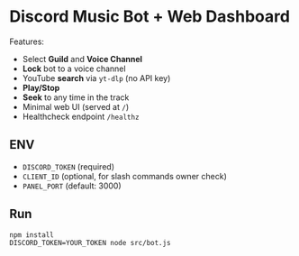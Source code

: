 
# Discord Music Bot + Web Dashboard

Features:
- Select **Guild** and **Voice Channel**
- **Lock** bot to a voice channel
- YouTube **search** via `yt-dlp` (no API key)
- **Play/Stop**
- **Seek** to any time in the track
- Minimal web UI (served at `/`)
- Healthcheck endpoint `/healthz`

## ENV
- `DISCORD_TOKEN` (required)
- `CLIENT_ID` (optional, for slash commands owner check)
- `PANEL_PORT` (default: 3000)

## Run
```
npm install
DISCORD_TOKEN=YOUR_TOKEN node src/bot.js
```
